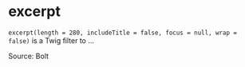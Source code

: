 # excerpt

`excerpt(length = 280, includeTitle = false, focus = null, wrap = false)` is a Twig filter to ...


Source: Bolt